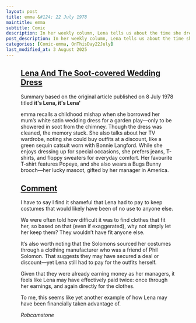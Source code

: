 ```yaml
---
layout: post
title: emma &#124; 22 July 1978
maintitle: emma
subtitle: Comic
description: In her weekly column, Lena tells us about the time she dressed up in her mum's wedding dress and stood too close to the fire, and got it covered in soot.
post_description: In her weekly column, Lena tells us about the time she dressed up in her mum's wedding dress and stood too close to the fire, and got it covered in soot.
categories: [Comic-emma, OnThisDay22July]
last_modified_at: 3 August 2025
---
```


<figure class="fig3">
<div class="CardLayout">
<div class="CardItem"><h2 id="infobox1" class="infobox"><a href="#infobox1">Lena And The Soot-covered Wedding Dress</a></h2>
<div class="CardItem split">
<p>Summary based on the original article published on 8 July 1978 titled <strong>it's Lena, it's Lena'</strong></p>
<p>emma recalls a childhood mishap when she borrowed her mum’s white satin wedding dress for a garden play—only to be showered in soot from the chimney. Though the dress was cleaned, the memory stuck. She also talks about her TV wardrobe, noting she could buy outfits at a discount, like a green sequin catsuit worn with Bonnie Langford. While she enjoys dressing up for special occasions, she prefers jeans, T-shirts, and floppy sweaters for everyday comfort. Her favourite T-shirt features Popeye, and she also wears a Bugs Bunny brooch—her lucky mascot, gifted by her manager in America.</p>
</div></div></div>
</figure>

<figure class="fig3">
<div class="CardLayout">
<div class="CardItem"><h2 id="infobox2" class="infobox"><a href="#infobox2">Comment</a></h2>
<div class="CardItem split">
<p>I have to say I find it shameful that Lena had to pay to keep costumes that would likely have been of no use to anyone else.</p>
<p>We were often told how difficult it was to find clothes that fit her, so based on that (even if exaggerated), why not simply let her keep them? They wouldn’t have fit anyone else.</p>
<p>It’s also worth noting that the Solomons sourced her costumes through a clothing manufacturer who was a friend of Phil Solomon. That suggests they may have secured a deal or discount—yet Lena still had to pay for the outfits herself.</p>
<p>Given that they were already earning money as her managers, it feels like Lena may have effectively paid twice: once through her earnings, and again directly for the clothes.</p>
<p>To me, this seems like yet another example of how Lena may have been financially taken advantage of.</p>
<cite>Robcamstone</cite>
</div></div></div>
</figure>

